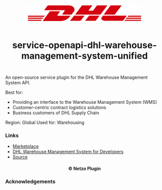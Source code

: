 <div align="center">
  <a href="https://netzo.io" target="_blank" >
    <img height="50" src="https://raw.githubusercontent.com/netzoio/netzo/main/plugins/services/service-openapi-dhl-warehouse-management-system/src/assets/icon.png" style="margin: 12px 0px" />
  </a>

  <h1 style="padding: 6px 0px 24px 0px">service-openapi-dhl-warehouse-management-system-unified</h1>
</div>

An open-source service plugin for the DHL Warehouse Management System API.

Best for:

- Providing an interface to the Warehouse Management System (WMS)
- Customer-centric contract logistics solutions
- Business customers of DHL Supply Chain

Region: Global
Used for: Warehousing


### Links

- [Marketplace](https://app.netzo.io/marketplace/service-openapi-dhl-warehouse-management-system)
- [DHL Warehouse Management System for Developers](https://developer.dhl.com/api-reference/warehouse-management#get-started-section//)
- [Source](https://developer.dhl.com/sites/default/files/2022-04/openapi-11042022_0.yaml)

<div align="center">
  <h4>© Netzo Plugin</h4>
</div>

### Acknowledgements
